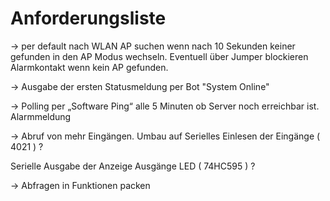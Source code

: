 # Anforderungsliste

-> per default nach WLAN AP suchen wenn nach 10 Sekunden keiner gefunden in den AP Modus wechseln. Eventuell über Jumper blockieren Alarmkontakt wenn kein AP gefunden.

-> Ausgabe der ersten Statusmeldung per Bot "System Online"

 -> Polling per „Software Ping“ alle 5 Minuten ob Server noch erreichbar ist. Alarmmeldung

-> Abruf von mehr Eingängen. Umbau auf Serielles Einlesen der Eingänge ( 4021 ) ?

Serielle Ausgabe der Anzeige Ausgänge LED ( 74HC595 ) ?

-> Abfragen in Funktionen packen 


